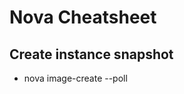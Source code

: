 # Nova Cheatsheet

## Create instance snapshot
- nova image-create --poll <instance-id> <snapshot-name>

